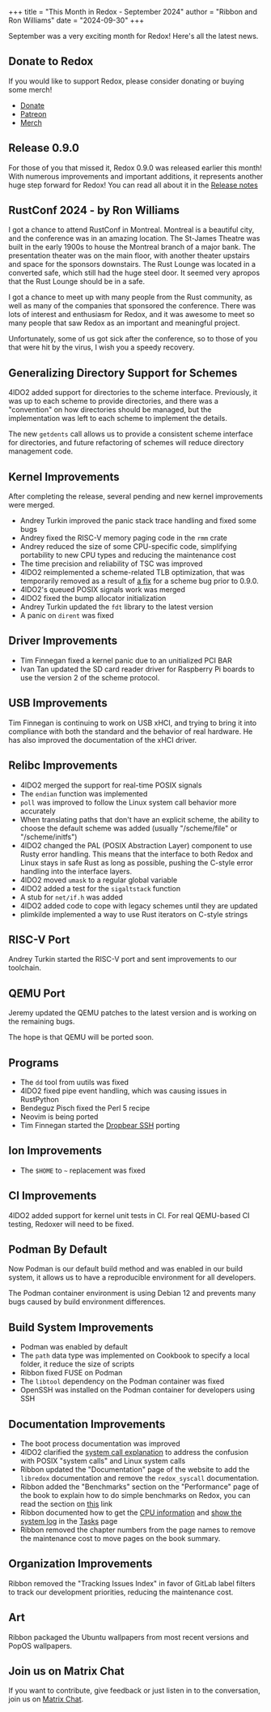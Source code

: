 +++
title = "This Month in Redox - September 2024"
author = "Ribbon and Ron Williams"
date = "2024-09-30"
+++

September was a very exciting month for Redox! Here's all the latest news.

## Donate to Redox

If you would like to support Redox, please consider donating or buying some merch!

- [Donate](https://www.redox-os.org/donate/)
- [Patreon](https://www.patreon.com/redox_os)
- [Merch](https://redox-os.creator-spring.com/)

## Release 0.9.0

For those of you that missed it, Redox 0.9.0 was released earlier this month!
With numerous improvements and important additions, it represents another huge step forward for Redox!
You can read all about it in the [Release notes](https://redox-os.org/news/release-0.9.0/)

## RustConf 2024 - by Ron Williams

I got a chance to attend RustConf in Montreal. Montreal is a beautiful city, and the conference was in an amazing location.
The St-James Theatre was built in the early 1900s to house the Montreal branch of a major bank.
The presentation theater was on the main floor, with another theater upstairs and space for the sponsors downstairs.
The Rust Lounge was located in a converted safe, which still had the huge steel door.
It seemed very apropos that the Rust Lounge should be in a safe.

I got a chance to meet up with many people from the Rust community, as well as many of the companies that sponsored the conference.
There was lots of interest and enthusiasm for Redox,
and it was awesome to meet so many people that saw Redox as an important and meaningful project.

Unfortunately, some of us got sick after the conference, so to those of you that were hit by the virus, I wish you a speedy recovery.

## Generalizing Directory Support for Schemes

4lDO2 added support for directories to the scheme interface.
Previously, it was up to each scheme to provide directories, and there was a "convention" on how directories should be managed,
but the implementation was left to each scheme to implement the details.

The new `getdents` call allows us to provide a consistent scheme interface for directories,
and future refactoring of schemes will reduce directory management code.

## Kernel Improvements

After completing the release, several pending and new kernel improvements were merged.

- Andrey Turkin improved the panic stack trace handling and fixed some bugs
- Andrey fixed the RISC-V memory paging code in the `rmm` crate
- Andrey reduced the size of some CPU-specific code, simplifying portability to new CPU types and reducing the maintenance cost
- The time precision and reliability of TSC was improved
- 4lDO2 reimplemented a scheme-related TLB optimization, that was temporarily removed as a result of [a fix](https://gitlab.redox-os.org/redox-os/kernel/-/merge_requests/333) for a scheme bug prior to 0.9.0.
- 4lDO2's queued POSIX signals work was merged
- 4lDO2 fixed the bump allocator initialization
- Andrey Turkin updated the `fdt` library to the latest version
- A panic on `dirent` was fixed

## Driver Improvements

- Tim Finnegan fixed a kernel panic due to an unitialized PCI BAR
- Ivan Tan updated the SD card reader driver for Raspberry Pi boards to use the version 2 of the scheme protocol.

## USB Improvements

Tim Finnegan is continuing to work on USB xHCI, and trying to bring it into compliance with both the standard and the behavior of real hardware. 
He has also improved the documentation of the xHCI driver.

## Relibc Improvements

- 4lDO2 merged the support for real-time POSIX signals
- The `endian` function was implemented
- `poll`  was improved to follow the Linux system call behavior more accurately
- When translating paths that don't have an explicit scheme, the ability to choose the default scheme was added (usually "/scheme/file" or "/scheme/initfs")
- 4lDO2 changed the PAL (POSIX Abstraction Layer) component to use Rusty error handling. This means that the interface to both Redox and Linux stays in safe Rust as long as possible, pushing the C-style error handling into the interface layers.
- 4lDO2 moved `umask` to a regular global variable
- 4lDO2 added a test for the `sigaltstack` function
- A stub for `net/if.h` was added
- 4lDO2 added code to cope with legacy schemes until they are updated
- plimkilde implemented a way to use Rust iterators on C-style strings

## RISC-V Port

Andrey Turkin started the RISC-V port and sent improvements to our toolchain.

## QEMU Port

Jeremy updated the QEMU patches to the latest version and is working on the remaining bugs.

The hope is that QEMU will be ported soon.

## Programs

- The `dd` tool from uutils was fixed
- 4lDO2 fixed pipe event handling, which was causing issues in RustPython
- Bendeguz Pisch fixed the Perl 5 recipe
- Neovim is being ported
- Tim Finnegan started the [Dropbear SSH](https://matt.ucc.asn.au/dropbear/dropbear.html) porting

## Ion Improvements

- The `$HOME` to `~` replacement was fixed

## CI Improvements

4lDO2 added support for kernel unit tests in CI. For real QEMU-based CI testing, Redoxer will need to be fixed.

## Podman By Default

Now Podman is our default build method and was enabled in our build system, it allows us to have a reproducible environment for all developers.

The Podman container environment is using Debian 12 and prevents many bugs caused by build environment differences.

## Build System Improvements

- Podman was enabled by default
- The `path` data type was implemented on Cookbook to specify a local folder, it reduce the size of scripts
- Ribbon fixed FUSE on Podman
- The `libtool` dependency on the Podman container was fixed
- OpenSSH was installed on the Podman container for developers using SSH

## Documentation Improvements

- The boot process documentation was improved
- 4lDO2 clarified the [system call explanation](https://doc.redox-os.org/book/how-redox-compares.html#system-calls) to address the confusion with POSIX "system calls" and Linux system calls
- Ribbon updated the "Documentation" page of the website to add the `libredox` documentation and remove the `redox_syscall` documentation.
- Ribbon added the "Benchmarks" section on the "Performance" page of the book to explain how to do simple benchmarks on Redox, you can read the section on [this](https://doc.redox-os.org/book/ch09-10-performance.html#benchmarks) link
- Ribbon documented how to get the [CPU information](https://doc.redox-os.org/book/ch02-09-tasks.html#show-cpu-information) and [show the system log](https://doc.redox-os.org/book/ch02-09-tasks.html#show-the-system-log) in the [Tasks](https://doc.redox-os.org/book/ch02-09-tasks.html) page
- Ribbon removed the chapter numbers from the page names to remove the maintenance cost to move pages on the book summary.

## Organization Improvements

Ribbon removed the "Tracking Issues Index" in favor of GitLab label filters to track our development priorities, reducing the maintenance cost.

## Art

Ribbon packaged the Ubuntu wallpapers from most recent versions and PopOS wallpapers.

## Join us on Matrix Chat

If you want to contribute, give feedback or just listen in to the conversation,
join us on [Matrix Chat](https://matrix.to/#/#redox-join:matrix.org).

<!--
## Discussion

Here are some links to discussion about this news post:

- [Fosstodon @redox]()
- [Fosstodon @soller]()
- [Patreon]()
- [Phoronix]()
- [Reddit /r/redox]()
- [Reddit /r/rust]()
- [Twitter @redox_os]()
- [Twitter @jeremy_soller]()
-->
